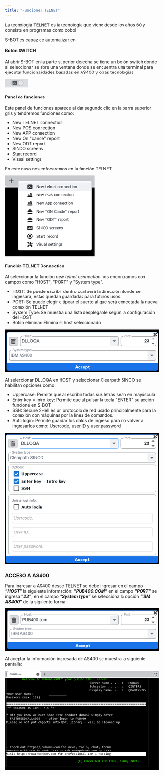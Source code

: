 ```yaml
---
title: "Funciones TELNET"
---
```


La tecnologia TELNET es la tecnologia que viene desde los años 60 y consiste en programas como cobol 

S-BOT es capaz de automatizar en 


#### Botón SWITCH 

Al abrir S-BOT en la parte superior derecha se tiene un botón switch donde al seleccionar se abre una ventana donde se encuentra una terminal para ejecutar funcionalidades basadas en AS400 y otras tecnologías

![Boton-switch](./TELNET/botonswitch.png)

#### Panel de funciones

Este panel de funciones aparece al dar segundo clic en la barra superior gris y tendremos funciones como:

- New TELNET connection
- New POS connection
- New APP connection
- New On "cande" report
- New ODT report
- SINCO screens
- Start record
- Visual settings

En este caso nos enfocaremos en la función TELNET

![TELNET](./TELNET/funciones.png)

#### Función TELNET Connection

Al seleccionar la función _new telnet connection_ nos encontramos con campos como "HOST", "PORT" y "System type".

- HOST: Se puede escribir dentro cual será la dirección donde se ingresara, estas quedan guardadas para futuros usos.
- PORT: Se puede elegir o tipear el puerto al que será conectada la nueva conexión TELNET
- System Type: Se muestra una lista desplegable según la configuración del HOST
- Botón eliminar: Elimina el host seleccionado

![HOST](./TELNET/systemtype.png)

Al seleccionar DLLOQA en HOST y seleccionar Clearpath SINCO se habilitan opciones como:

- Uppercase: Permite que al escribir todas sus letras sean en mayúscula
- Enter key = intro key: Permite que al pulsar la tecla "ENTER" su acción funcione en S-BOT
- SSH: Secure SHell es un protocolo de red usado principalmente para la conexión con máquinas por la línea de comandos. 
- Auto login: Permite guardar los datos de ingreso para no volver a ingresarlos como: Usercode, user ID y user password

![HOST3](./TELNET/HOST.png)

### ACCESO A AS400

Para ingresar a AS400 desde TELNET se debe ingresar en el campo _**"HOST"**_ la siguiente información: _**"PUB400.COM"**_ en el campo _**"PORT"**_ se ingresa _**"23"**_, en el campo _**"System type"**_ se selecciona la opción _**"IBM AS400"**_ de la siguiente forma:

![AS400](./AS400/as400.png)

Al aceptar la información ingresada de AS400 se muestra la siguiente pantalla: 

![AS400](./AS400/start.png)
